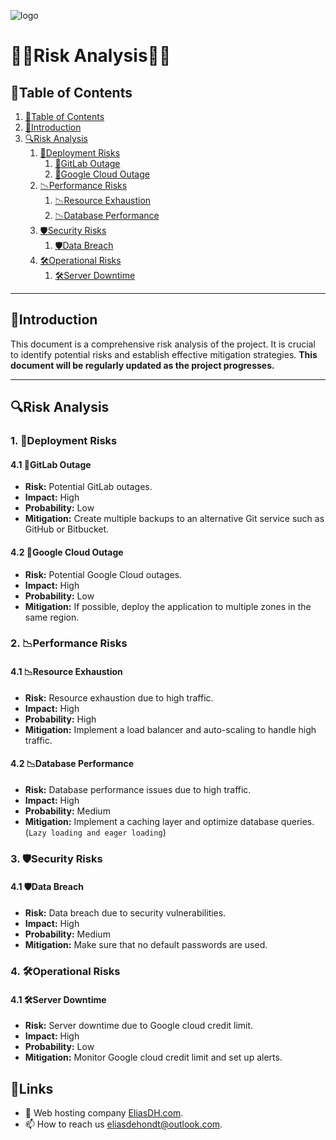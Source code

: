![logo](https://eliasdh.com/assets/media/images/logo-github.png)
# 💙🤍Risk Analysis🤍💙

## 📘Table of Contents

1. [📘Table of Contents](#📘table-of-contents)
2. [🖖Introduction](#🖖introduction)
3. [🔍Risk Analysis](#🔍risk-analysis)
    1. [🚀Deployment Risks](#4.1-🚀deployment-risks)
          1. [🚀GitLab Outage](#4.1-🚀gitlab-outage)
          2. [🚀Google Cloud Outage](#4.2-🚀google-cloud-outage)
    2. [📉Performance Risks](#4.2-📉performance-risks)
          1. [📉Resource Exhaustion](#4.1-📉resource-exhaustion)
          2. [📉Database Performance](#4.2-📉database-performance)
    3. [🛡️Security Risks](#4.3-🛡️security-risks)
          1. [🛡️Data Breach](#4.1-🛡️data-breach)
    4. [🛠️Operational Risks](#4.4-🛠️operational-risks)
          1. [🛠️Server Downtime](#4.1-🛠️server-downtime)

---

## 🖖Introduction

This document is a comprehensive risk analysis of the project. It is crucial to identify potential risks and establish effective mitigation strategies. **This document will be regularly updated as the project progresses.**

---

## 🔍Risk Analysis

### 1. 🚀Deployment Risks

#### 4.1 🚀GitLab Outage

- **Risk:** Potential GitLab outages.
- **Impact:** High
- **Probability:** Low
- **Mitigation:** Create multiple backups to an alternative Git service such as GitHub or Bitbucket.

#### 4.2 🚀Google Cloud Outage

- **Risk:** Potential Google Cloud outages.
- **Impact:** High
- **Probability:** Low
- **Mitigation:** If possible, deploy the application to multiple zones in the same region.

### 2. 📉Performance Risks

#### 4.1 📉Resource Exhaustion

- **Risk:** Resource exhaustion due to high traffic.
- **Impact:** High
- **Probability:** High
- **Mitigation:** Implement a load balancer and auto-scaling to handle high traffic.

#### 4.2 📉Database Performance

- **Risk:** Database performance issues due to high traffic.
- **Impact:** High
- **Probability:** Medium
- **Mitigation:** Implement a caching layer and optimize database queries. (`Lazy loading and eager loading`)

### 3. 🛡️Security Risks

#### 4.1 🛡️Data Breach

- **Risk:** Data breach due to security vulnerabilities.
- **Impact:** High
- **Probability:** Medium
- **Mitigation:** Make sure that no default passwords are used.

### 4. 🛠️Operational Risks

#### 4.1 🛠️Server Downtime

- **Risk:** Server downtime due to Google cloud credit limit.
- **Impact:** High
- **Probability:** Low
- **Mitigation:** Monitor Google cloud credit limit and set up alerts.

## 🔗Links

- 👯 Web hosting company [EliasDH.com](https://eliasdh.com).
- 📫 How to reach us eliasdehondt@outlook.com.
